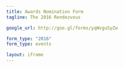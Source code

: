 ```yaml
---
title: Awards Nomination Form
tagline: The 2016 Rendezvous

google_url: http://goo.gl/forms/yqWvguSyZw

form_type: "2016"
form_type: events

layout: iframe
---
```

